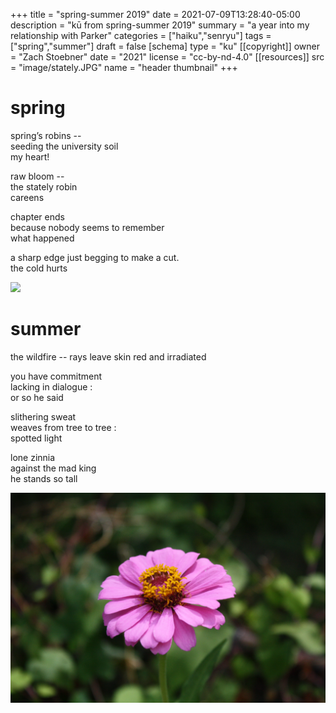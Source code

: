 +++
title = "spring-summer 2019"
date = 2021-07-09T13:28:40-05:00
description = "kū from spring-summer 2019"
summary = "a year into my relationship with Parker"
categories = ["haiku","senryu"]
tags = ["spring","summer"]
draft = false
[schema]
  type = "ku"
[[copyright]]
  owner = "Zach Stoebner"
  date = "2021"
  license = "cc-by-nd-4.0"
[[resources]]
  src = "image/stately.JPG"
  name = "header thumbnail"
+++

# spring

spring’s robins -- <br>
seeding the university soil  <br>
my heart! <br>

raw bloom -- <br>
the stately robin <br>
careens <br>

chapter ends <br>
because nobody seems to remember <br>
what happened <br>

a sharp edge just begging to make a cut. <br>
the cold hurts <br>

<img src="image/hungry.JPG" />

# summer

the wildfire -- rays leave skin red and irradiated <br>

you have commitment <br>
lacking in dialogue : <br>
or so he said <br>

slithering sweat <br>
weaves from tree to tree : <br>
spotted light <br>

lone zinnia <br>
against the mad king <br>
he stands so tall <br>

<img src="image/zinnia.JPG" />
